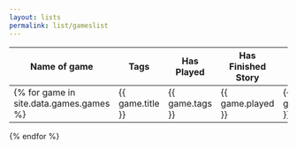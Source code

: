 ```yaml
---
layout: lists
permalink: list/gameslist
---
```

| Name of game | Tags | Has Played | Has Finished Story | Personal rating | Review |
| --- | --- | --- | --- | --- | --- |
{% for game in site.data.games.games %}| {{ game.title }} | {{ game.tags }} | {{ game.played }} | {{ game.finished }} | {{ game.personal_rating }} | {{game.review}} |
{% endfor %}